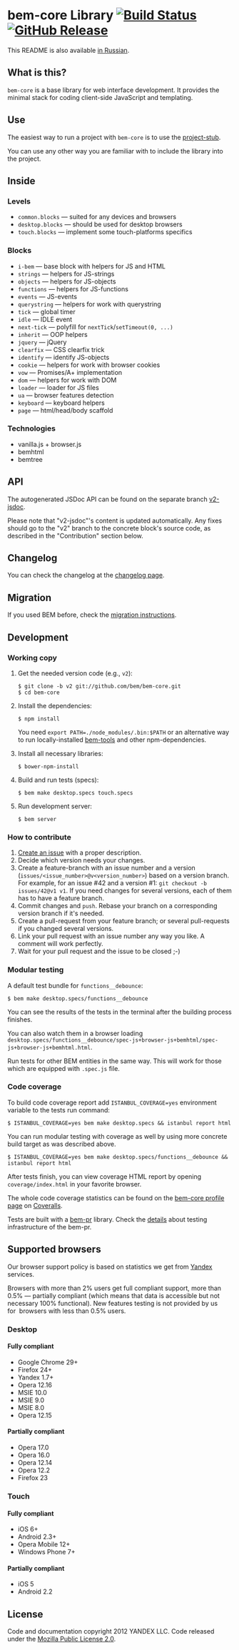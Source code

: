 # bem-core Library [![Build Status](https://travis-ci.org/bem/bem-core.svg?branch=v2)](https://travis-ci.org/bem/bem-core) [![GitHub Release](http://img.shields.io/github/release/bem/bem-core.svg)](https://github.com/bem/bem-core/releases)

This README is also available [in Russian](http://ru.bem.info/libs/bem-core/).

## What is this?

`bem-core` is a base library for web interface development.
It provides the minimal stack for coding client-side JavaScript and templating.

## Use

The easiest way to run a project with `bem-core` is to use
the [project-stub](https://github.com/bem/project-stub).

You can use any other way you are familiar with to include the library into
the project.

## Inside

### Levels

  - `common.blocks` — suited for any devices and browsers
  - `desktop.blocks` — should be used for desktop browsers
  - `touch.blocks` — implement some touch-platforms specifics

### Blocks

  - `i-bem` — base block with helpers for JS and HTML
  - `strings` — helpers for JS-strings
  - `objects` — helpers for JS-objects
  - `functions` — helpers for JS-functions
  - `events` — JS-events
  - `querystring` — helpers for work with querystring
  - `tick` — global timer
  - `idle` — IDLE event
  - `next-tick` — polyfill for `nextTick`/`setTimeout(0, ...)`
  - `inherit` — OOP helpers
  - `jquery` — jQuery
  - `clearfix` — CSS clearfix trick
  - `identify` — identify JS-objects
  - `cookie` — helpers for work with browser cookies
  - `vow` — Promises/A+ implementation
  - `dom` — helpers for work with DOM
  - `loader` — loader for JS files
  - `ua` — browser features detection
  - `keyboard` — keyboard helpers
  - `page` — html/head/body scaffold

### Technologies

  - vanilla.js + browser.js
  - bemhtml
  - bemtree

## API

The autogenerated JSDoc API can be found on the separate branch [v2-jsdoc](http://github.com/bem/bem-core/tree/v2-jsdoc).

Please note that "v2-jsdoc"'s content is updated automatically. Any fixes should go to the "v2" branch to the concrete
block's source code, as described in the "Contribution" section below.

## Changelog

You can check the changelog at the [changelog page](http://bem.info/libs/bem-core/changelog/).

## Migration

If you used BEM before, check the [migration instructions](http://bem.info/libs/bem-core/migration/).

## Development

### Working copy

1. Get the needed version code (e.g., `v2`):
   ```shell
   $ git clone -b v2 git://github.com/bem/bem-core.git
   $ cd bem-core
   ```

2. Install the dependencies:
   ```shell
   $ npm install
   ```

   You need `export PATH=./node_modules/.bin:$PATH`
   or an alternative way to run locally-installed [bem-tools](https://github.com/bem/bem-tools) and other npm-dependencies.

3. Install all necessary libraries:
   ```shell
   $ bower-npm-install
   ```

4. Build and run tests (specs):
   ```shell
   $ bem make desktop.specs touch.specs
   ```

5. Run development server:
   ```shell
   $ bem server
   ```

### How to contribute

1. [Create an issue](https://github.com/bem/bem-core/issues/new) with a proper description.
2. Decide which version needs your changes.
3. Create a feature-branch with an issue number and a version (`issues/<issue_number>@v<version_number>`) based on a version branch.
   For example, for an issue #42 and a version #1: `git checkout -b issues/42@v1 v1`.
   If you need changes for several versions, each of them has to have a feature branch.
4. Commit changes and `push`. Rebase your branch on a corresponding version branch if it's needed.
5. Create a pull-request from your feature branch; or several pull-requests if you changed several versions.
6. Link your pull request with an issue number any way you like. A comment will work perfectly.
7. Wait for your pull request and the issue to be closed ;-)

### Modular testing

A default test bundle for `functions__debounce`:
```shell
$ bem make desktop.specs/functions__debounce
```

You can see the results of the tests in the terminal after the building process finishes.

You can also watch them in a browser loading `desktop.specs/functions__debounce/spec-js+browser-js+bemhtml/spec-js+browser-js+bemhtml.html`.

Run tests for other BEM entities in the same way. This will work for those which are equipped with `.spec.js` file.

### Code coverage

To build code coverage report add `ISTANBUL_COVERAGE=yes` environment variable to the tests run command:
```shell
$ ISTANBUL_COVERAGE=yes bem make desktop.specs && istanbul report html
```

You can run modular testing with coverage as well by using more concrete build target as was described above.
```
$ ISTANBUL_COVERAGE=yes bem make desktop.specs/functions__debounce && istanbul report html
```

After tests finish, you can view coverage HTML report by opening `coverage/index.html` in your favorite
browser.

The whole code coverage statistics can be found on the [bem-core profile page](https://coveralls.io/r/bem/bem-core) on
[Coveralls](https://coveralls.io).

Tests are built with a [bem-pr](https://github.com/narqo/bem-pr) library.
Check the [details](https://github.com/narqo/bem-pr/blob/master/docs/tests.ru.md) about testing infrastructure of the bem-pr.

## Supported browsers

Our browser support policy is based on statistics we get from [Yandex](http://company.yandex.com) services.

Browsers with more than 2% users get full compliant support, more than 0.5% — partially compliant
(which means that data is accessible but not necessary 100% functional). New features testing
is not provided by us for  browsers with less than 0.5% users.

### Desktop

#### Fully compliant

  - Google Chrome 29+
  - Firefox 24+
  - Yandex 1.7+
  - Opera 12.16
  - MSIE 10.0
  - MSIE 9.0
  - MSIE 8.0
  - Opera 12.15

#### Partially compliant

  - Opera 17.0
  - Opera 16.0
  - Opera 12.14
  - Opera 12.2
  - Firefox 23

### Touch

#### Fully compliant

  - iOS 6+
  - Android 2.3+
  - Opera Mobile 12+
  - Windows Phone 7+

#### Partially compliant

  - iOS 5
  - Android 2.2

## License
Code and documentation copyright 2012 YANDEX LLC. Code released under the [Mozilla Public License 2.0](LICENSE.txt).
